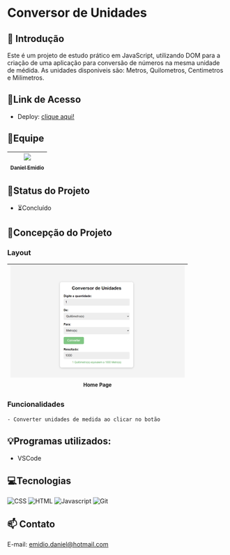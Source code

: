 # Conversor de Unidades

## 📖 Introdução 

Este é um projeto de estudo prático em JavaScript, utilizando DOM para a criação de uma aplicação para conversão de números na mesma unidade de médida. As unidades disponiveis são: Metros, Quilometros, Centimetros e Milimetros.

## 🔗Link de Acesso
- Deploy: [clique aqui!](https://danielemidio1988.github.io/conversor_unidades/)

## 👥Equipe
| [<img src="https://avatars.githubusercontent.com/u/111311678?v=4" width=115><br><sub>Daniel Emidio</sub>](https://github.com/DanielEmidio1988) |
| :---: |

## 🧭Status do Projeto
- ⏳Concluído

## 📄Concepção do Projeto

### Layout

| <img src="./assets/layout-conversor.png" width=400><br><sub>Home Page</sub> | 
| :---: | 


### Funcionalidades
```bash
- Converter unidades de medida ao clicar no botão
```

## 💡Programas utilizados:
- VSCode

## 💻Tecnologias 

![CSS](https://img.shields.io/badge/CSS3-1572B6?style=for-the-badge&logo=css3&logoColor=white)
![HTML](https://img.shields.io/badge/HTML5-E34F26?style=for-the-badge&logo=html5&logoColor=white)
![Javascript](https://img.shields.io/badge/JavaScript-323330?style=for-the-badge&logo=javascript&logoColor=F7DF1E)
![Git](https://img.shields.io/badge/GIT-E44C30?style=for-the-badge&logo=git&logoColor=white)

## 📫 Contato

E-mail: emidio.daniel@hotmail.com
